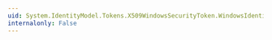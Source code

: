 ```yaml
---
uid: System.IdentityModel.Tokens.X509WindowsSecurityToken.WindowsIdentity
internalonly: False
---
```

